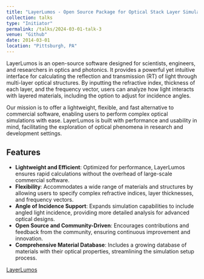 ```yaml
---
title: "LayerLumos - Open Source Package for Optical Stack Layer Simulation"
collection: talks
type: "Initiator"
permalink: /talks/2024-03-01-talk-3
venue: "Github"
date: 2014-03-01
location: "Pittsburgh, PA"
---
```


LayerLumos is an open-source software designed for scientists, engineers, and researchers in optics and photonics. It provides a powerful yet intuitive interface for calculating the reflection and transmission (RT) of light through multi-layer optical structures. By inputting the refractive index, thickness of each layer, and the frequency vector, users can analyze how light interacts with layered materials, including the option to adjust for incidence angles.

Our mission is to offer a lightweight, flexible, and fast alternative to commercial software, enabling users to perform complex optical simulations with ease. LayerLumos is built with performance and usability in mind, facilitating the exploration of optical phenomena in research and development settings.

## Features

- **Lightweight and Efficient**: Optimized for performance, LayerLumos ensures rapid calculations without the overhead of large-scale commercial software.
- **Flexibility**: Accommodates a wide range of materials and structures by allowing users to specify complex refractive indices, layer thicknesses, and frequency vectors.
- **Angle of Incidence Support**: Expands simulation capabilities to include angled light incidence, providing more detailed analysis for advanced optical designs.
- **Open Source and Community-Driven**: Encourages contributions and feedback from the community, ensuring continuous improvement and innovation.
- **Comprehensive Material Database**: Includes a growing database of materials with their optical properties, streamlining the simulation setup process.

[LayerLumos](https://github.com/Mil152/LayerLumos)
